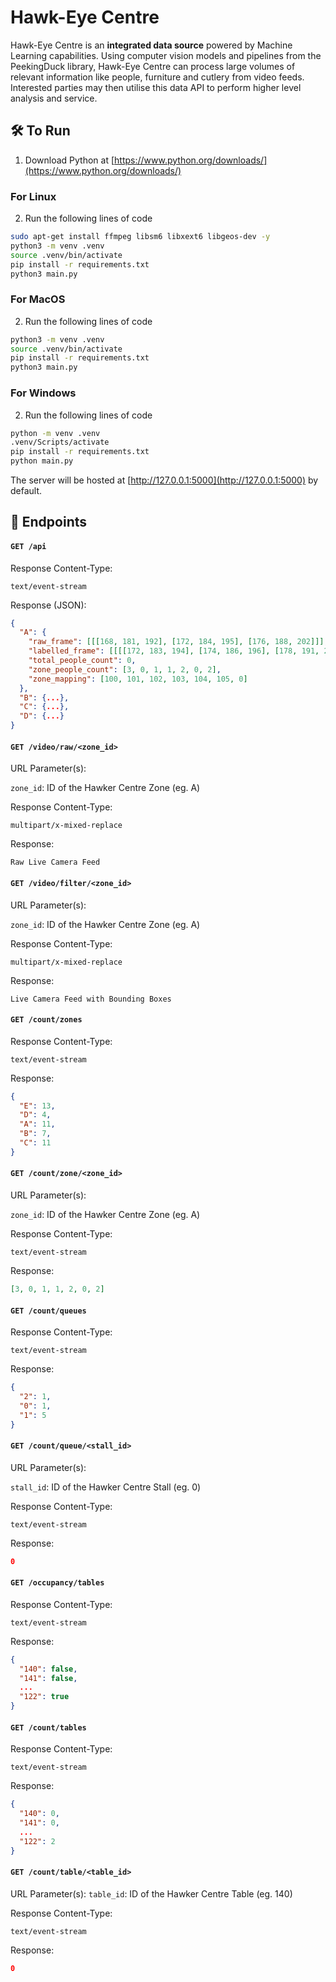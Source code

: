 # Hawk-Eye Centre

Hawk-Eye Centre is an **integrated data source** powered by Machine Learning capabilities. Using computer vision models and pipelines from the PeekingDuck library, Hawk-Eye Centre can process large volumes of relevant information like people, furniture and cutlery from video feeds. Interested parties may then utilise this data API to perform higher level analysis and service. 

## 🛠️ To Run

1. Download Python at [https://www.python.org/downloads/](https://www.python.org/downloads/)

### For Linux
2. Run the following lines of code
```bash
sudo apt-get install ffmpeg libsm6 libxext6 libgeos-dev -y
python3 -m venv .venv
source .venv/bin/activate
pip install -r requirements.txt
python3 main.py
```

### For MacOS
2. Run the following lines of code
```bash
python3 -m venv .venv
source .venv/bin/activate
pip install -r requirements.txt
python3 main.py
```

### For Windows
2. Run the following lines of code 
```bash
python -m venv .venv
.venv/Scripts/activate
pip install -r requirements.txt
python main.py
```

The server will be hosted at [http://127.0.0.1:5000](http://127.0.0.1:5000) by default.

## 🎯 Endpoints

#### `GET /api`

Response Content-Type:
```
text/event-stream
```

Response (JSON):
```JSON
{
  "A": {
    "raw_frame": [[[168, 181, 192], [172, 184, 195], [176, 188, 202]]],
    "labelled_frame": [[[[172, 183, 194], [174, 186, 196], [178, 191, 201]]]],
    "total_people_count": 0,
    "zone_people_count": [3, 0, 1, 1, 2, 0, 2],
    "zone_mapping": [100, 101, 102, 103, 104, 105, 0]
  },
  "B": {...},
  "C": {...},
  "D": {...}
}
```

#### `GET /video/raw/<zone_id>`
URL Parameter(s):

`zone_id`: ID of the Hawker Centre Zone (eg. A)

Response Content-Type:
```
multipart/x-mixed-replace
```

Response:
```
Raw Live Camera Feed
```

#### `GET /video/filter/<zone_id>`
URL Parameter(s):

`zone_id`: ID of the Hawker Centre Zone (eg. A)

Response Content-Type:
```
multipart/x-mixed-replace
```

Response:
```
Live Camera Feed with Bounding Boxes
```

#### `GET /count/zones`

Response Content-Type:
```
text/event-stream
```

Response:
```JSON
{
  "E": 13, 
  "D": 4, 
  "A": 11, 
  "B": 7, 
  "C": 11
}
```

#### `GET /count/zone/<zone_id>`
URL Parameter(s):

`zone_id`: ID of the Hawker Centre Zone (eg. A)

Response Content-Type:
```
text/event-stream
```

Response:
```JSON
[3, 0, 1, 1, 2, 0, 2]
```

#### `GET /count/queues`

Response Content-Type:
```
text/event-stream
```

Response:
```JSON
{
  "2": 1, 
  "0": 1, 
  "1": 5
}
```

#### `GET /count/queue/<stall_id>`
URL Parameter(s):

`stall_id`: ID of the Hawker Centre Stall (eg. 0)

Response Content-Type:
```
text/event-stream
```

Response:
```JSON
0
```

#### `GET /occupancy/tables`
Response Content-Type:
```
text/event-stream
```

Response:
```JSON
{
  "140": false, 
  "141": false, 
  ...
  "122": true
}
```

#### `GET /count/tables`
Response Content-Type:
```
text/event-stream
```

Response:
```JSON
{
  "140": 0, 
  "141": 0, 
  ...
  "122": 2
}
```

#### `GET /count/table/<table_id>`
URL Parameter(s):
`table_id`: ID of the Hawker Centre Table (eg. 140)

Response Content-Type:
```
text/event-stream
```

Response:
```JSON
0
```

